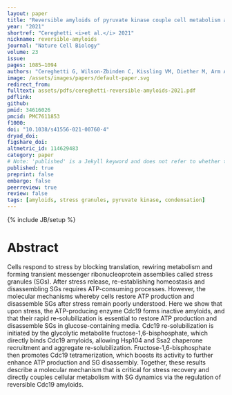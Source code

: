 ```yaml
---
layout: paper
title: "Reversible amyloids of pyruvate kinase couple cell metabolism and stress granule disassembly"
year: "2021"
shortref: "Cereghetti <i>et al.</i> 2021"
nickname: reversible-amyloids
journal: "Nature Cell Biology"
volume: 23
issue: 
pages: 1085–1094
authors: "Cereghetti G, Wilson-Zbinden C, Kissling VM, Diether M, Arm A, Yoo H, Piazza I, Saad S, Picotti P, Drummond DA, Sauer U, Dechant R, Peter M"
image: /assets/images/papers/default-paper.svg
redirect_from: 
fulltext: assets/pdfs/cereghetti-reversible-amyloids-2021.pdf 
pdflink: 
github: 
pmid: 34616026
pmcid: PMC7611853
f1000: 
doi: "10.1038/s41556-021-00760-4"
dryad_doi:
figshare_doi: 
altmetric_id: 114629483
category: paper
# Note: 'published' is a Jekyll keyword and does not refer to whether the paper is published, but rather to whether this Markdown should be part of the rendered site.
published: true
preprint: false
embargo: false	
peerreview: true
review: false
tags: [amyloids, stress granules, pyruvate kinase, condensation]
---
```

{% include JB/setup %}

# Abstract 

Cells respond to stress by blocking translation, rewiring metabolism and forming transient messenger ribonucleoprotein assemblies called stress granules (SGs). After stress release, re-establishing homeostasis and disassembling SGs requires ATP-consuming processes. However, the molecular mechanisms whereby cells restore ATP production and disassemble SGs after stress remain poorly understood. Here we show that upon stress, the ATP-producing enzyme Cdc19 forms inactive amyloids, and that their rapid re-solubilization is essential to restore ATP production and disassemble SGs in glucose-containing media. Cdc19 re-solubilization is initiated by the glycolytic metabolite fructose-1,6-bisphosphate, which directly binds Cdc19 amyloids, allowing Hsp104 and Ssa2 chaperone recruitment and aggregate re-solubilization. Fructose-1,6-bisphosphate then promotes Cdc19 tetramerization, which boosts its activity to further enhance ATP production and SG disassembly. Together, these results describe a molecular mechanism that is critical for stress recovery and directly couples cellular metabolism with SG dynamics via the regulation of reversible Cdc19 amyloids.